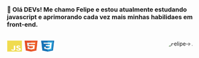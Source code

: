 ### 👋 Olá DEVs! Me chamo Felipe e estou atualmente estudando javascript e aprimorando cada vez mais minhas habilidaes em front-end. 

<div style="display: inline_block"><br>
  <img align="center" alt="Js" height="30" width="40" src="https://raw.githubusercontent.com/devicons/devicon/master/icons/javascript/javascript-plain.svg">
  <img align="center" alt="HTML" height="30" width="40" src="https://raw.githubusercontent.com/devicons/devicon/master/icons/html5/html5-original.svg">
  <img align="center" alt="CSS" height="30" width="40" src="https://raw.githubusercontent.com/devicons/devicon/master/icons/css3/css3-original.svg">
  <img align="right" alt="Felipe-PIC" height="150" style="border-radius:50px;" src="https://img001.prntscr.com/file/img001/n5l0MsjqSKCEDpSsP1m2Pw.png">
</div>
